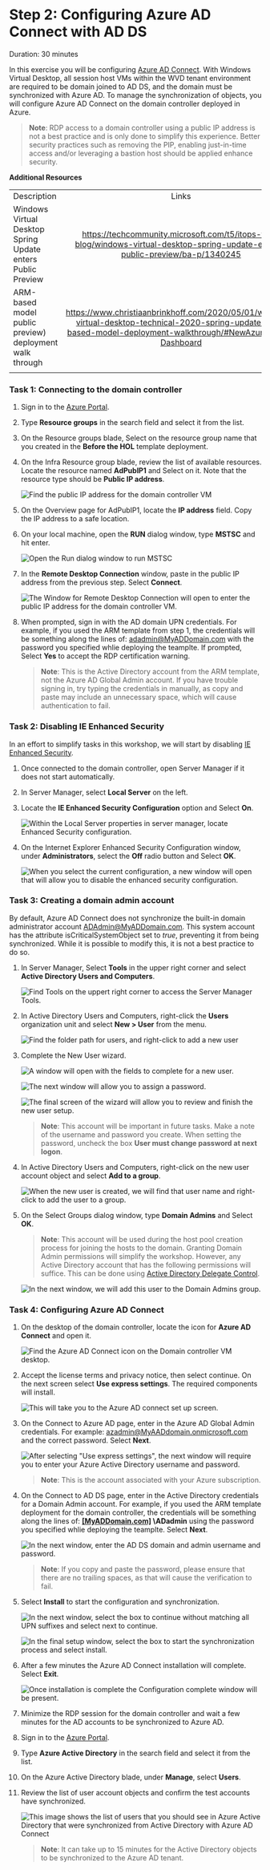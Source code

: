 # Step 2: Configuring Azure AD Connect with AD DS

Duration:  30 minutes

In this exercise you will be configuring [Azure AD Connect](https://docs.microsoft.com/en-us/azure/active-directory/hybrid/whatis-azure-ad-connect). With Windows Virtual Desktop, all session host VMs within the WVD tenant environment are required to be domain joined to AD DS, and the domain must be synchronized with Azure AD. To manage the synchronization of objects, you will configure Azure AD Connect on the domain controller deployed in Azure.

>**Note**: RDP access to a domain controller using a public IP address is not a best practice and is only done to simplify this experience. Better security practices such as removing the PIP, enabling just-in-time access and/or leveraging a bastion host should be applied enhance security.

**Additional Resources**

|                                                             |                                                              |
| ----------------------------------------------------------- | :----------------------------------------------------------: |
| Description                                                 |                            Links                             |
| Windows Virtual Desktop Spring Update enters Public Preview | https://techcommunity.microsoft.com/t5/itops-talk-blog/windows-virtual-desktop-spring-update-enters-public-preview/ba-p/1340245 |
| ARM-based model public preview) deployment walk through     | https://www.christiaanbrinkhoff.com/2020/05/01/windows-virtual-desktop-technical-2020-spring-update-arm-based-model-deployment-walkthrough/#NewAzurePortal-Dashboard |
|                                                             |                                                              |

### Task 1: Connecting to the domain controller

1. Sign in to the [Azure Portal](https://portal.azure.com/).

2. Type **Resource groups** in the search field and select it from the list.

3. On the Resource groups blade, Select on the resource group name that you created in the **Before the HOL** template deployment.

4. On the Infra Resource group blade, review the list of available resources. Locate the resource named **AdPubIP1** and Select on it. Note that the resource type should be **Public IP address**.

   ![Find the public IP address for the domain controller VM](images/publicip.png "Public IP address for Domain Controller VM")

5. On the Overview page for AdPubIP1, locate the **IP address** field. Copy the IP address to a safe location.

6. On your local machine, open the **RUN** dialog window, type **MSTSC** and hit enter.

   ![Open the Run dialog window to run MSTSC](images/run.png "Run on Windows") 

7. In the **Remote Desktop Connection** window, paste in the public IP address from the previous step. Select **Connect**.

   ![The Window for Remote Desktop Connection will open to enter the public IP address for the domain controller VM.](images/remoteDesktop.png "Window for Remote Desktop Connection") 

8. When prompted, sign in with the AD domain UPN credentials. For example, if you used the ARM template from step 1, the credentials will be something along the lines of: [adadmin\@MyADDomain.com](mailto:adadmin@MyADDomain.com) with the password you specified whlie deploying the teamplte. If prompted, Select **Yes** to accept the RDP certification warning.

   >**Note**: This is the Active Directory account from the ARM template, not the Azure AD Global Admin account. If you have trouble signing in, try typing the credentials in manually, as copy and paste may include an unnecessary space, which will cause authentication to fail.

### Task 2: Disabling IE Enhanced Security

In an effort to simplify tasks in this workshop, we will start by disabling [IE Enhanced Security](https://docs.microsoft.com/en-us/windows-hardware/customize/desktop/unattend/microsoft-windows-ie-esc).

1. Once connected to the domain controller, open Server Manager if it does not start automatically.

2. In Server Manager, select **Local Server** on the left.

3. Locate the **IE Enhanced Security Configuration** option and Select **On**.

   ![Within the Local Server properties in server manager, locate Enhanced Security configuration.](images/IEESC.png "Local Server properties within server manager") 

4. On the Internet Explorer Enhanced Security Configuration window, under **Administrators**, select the **Off** radio button and Select **OK**.

   ![When you select the current configuration, a new window will open that will allow you to disable the enhanced security configuration.](images/disablesecurity.png "Disable enhanced security configuration")

### Task 3: Creating a domain admin account

By default, Azure AD Connect does not synchronize the built-in domain administrator account [ADAdmin\@MyADDomain.com](mailto:ADAdmin@MyADDomain.com). This system account has the attribute isCriticalSystemObject set to *true*, preventing it from being synchronized. While it is possible to modify this, it is not a best practice to do so.

1. In Server Manager, Select **Tools** in the upper right corner and select **Active Directory Users and Computers**.

   ![Find Tools on the uppert right corner to access the Server Manager Tools.](images/serverMangerTools.png "Server Manager Tools") 

2. In Active Directory Users and Computers, right-click the **Users** organization unit and select **New \> User** from the menu.

   ![Find the folder path for users, and right-click to add a new user](images/newUser.png "Folder path for new user") 

3. Complete the New User wizard.

   ![A window will open with the fields to complete for a new user.](images/newuserobject.png "Create a new user")


    ![The next window will allow you to assign a password.](images/newUserWizard.png "New User Wizard window") 
    
    ![The final screen of the wizard will allow you to review and finish the new user setup.](images/finishnewuser.png "Finish new user setup")
    
    >**Note**: This account will be important in future tasks. Make a note of the username and password you create. When setting the password, uncheck the box **User must change password at next logon**.

4. In Active Directory Users and Computers, right-click on the new user account object and select **Add to a group**.

   ![When the new user is created, we will find that user name and right-click to add the user to a group.](images/addusertogroup.png "Add new user to a group")

5. On the Select Groups dialog window, type **Domain Admins** and Select **OK**.

   >**Note**: This account will be used during the host pool creation process for joining the hosts to the domain. Granting Domain Admin permissions will simplify the workshop. However, any Active Directory account that has the following permissions will suffice. This can be done using [Active Directory Delegate Control](https://danielengberg.com/domain-join-permissions-delegate-active-directory/). 

   ![In the next window, we will add this user to the Domain Admins group.](images/addusertodomainadmins.png "Add user to Domain Admins group")

### Task 4: Configuring Azure AD Connect

1. On the desktop of the domain controller, locate the icon for **Azure AD Connect** and open it.

   ![Find the Azure AD Connect icon on the Domain controller VM desktop.](images/azureadconnect.png "Azure AD Connect desktop icon")

2. Accept the license terms and privacy notice, then select continue. On the next screen select **Use express settings**. The required components will install.

   ![This will take you to the Azure AD connect set up screen.](images/AzureADconnectExpressSetting.png "Azure AD connect set up screen") 

3. On the Connect to Azure AD page, enter in the Azure AD Global Admin credentials. For example: [azadmin\@MyAADdomain.onmicrosoft.com](mailto:azadmin@MyAADdomain.onmicrosoft.com) and the correct password. Select **Next**.

   ![After selecting "Use express settings", the next window will require you to enter your Azure Active Directory username and password.](images/adconnectazuresub.png "Azure AD Connect - Azure AD login")

   >**Note**: This is the account associated with your Azure subscription.

4. On the Connect to AD DS page, enter in the Active Directory credentials for a Domain Admin account. For example, if you used the ARM template deployment for the domain controller, the credentials will be something along the lines of: **[[MyADDomain.com]](http://myaddomain.com/) \\ADadmin** using the password you specified whlie deploying the teamplte. Select **Next**.

   ![In the next window, enter the AD DS domain and admin username and password.](images/azureadconnectdclogin.png "Azure AD Connect - Domain login")

   >**Note**: If you copy and paste the password, please ensure that there are no trailing spaces, as that will cause the verification to fail.

5. Select **Install** to start the configuration and synchronization.

   ![In the next window, select the box to continue without matching all UPN suffixes and select next to continue.](images/azureadsigninconfig.png "Azure AD sign-in configuration")

   ![In the final setup window, select the box to start the synchronization process and select install.](images/azureadready.png "Azure AD Connect Ready to configure")

6. After a few minutes the Azure AD Connect installation will complete.
   Select **Exit**.

   ![Once installation is complete the Configuration complete window will be present.](images/AADCcomplete.png "The Configuration is completed window")

7. Minimize the RDP session for the domain controller and wait a few minutes for the AD accounts to be synchronized to Azure AD.

8. Sign in to the [Azure Portal](https://portal.azure.com/).

9. Type **Azure Active Directory** in the search field and select it from the list.

10. On the Azure Active Directory blade, under **Manage**, select **Users**.

11. Review the list of user account objects and confirm the test accounts have synchronized.  

    ![This image shows the list of users that you should see in Azure Active Directory that were synchronized from Active Directory with Azure AD Connect](images/adconnectsync.png "Synchronized users list")

    >**Note**: It can take up to 15 minutes for the Active Directory objects to be synchronized to the Azure AD tenant.


## 